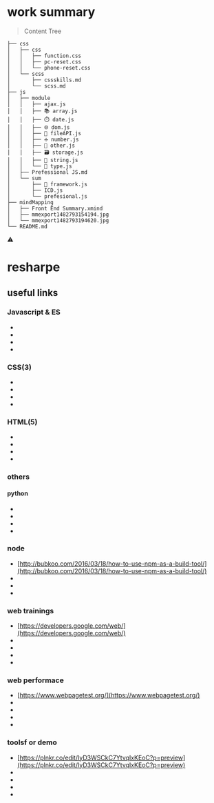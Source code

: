 # work summary

> Content Tree

```
├── css
│   ├── css
│   │   ├── function.css
│   │   ├── pc-reset.css
│   │   └── phone-reset.css
│   └── scss
│       ├── cssskills.md
│       └── scss.md
├── js
│   ├── module
│   │   ├── ajax.js
│   │   ├── 📚 array.js
│   │   ├── ⏱️ date.js
│   │   ├── 🌐 dom.js
│   │   ├── 📜 fileAPI.js
│   │   ├── ➗ number.js
│   │   ├── 🔌 other.js
│   │   ├── 🗃️ storage.js
│   │   ├── 📜 string.js
│   │   └── 📃 type.js
│   ├── Prefessional JS.md
│   └── sum
│       ├── 🔧 framework.js
│       ├── ICD.js
│       └── prefesional.js
├── mindMapping
│   ├── Front End Summary.xmind
│   ├── mmexport1482793154194.jpg
│   └── mmexport1482793194620.jpg
└── README.md

```

⚠️ 
# resharpe

## useful links

### Javascript & ES

- []()
- []()
- []()
- []()

### CSS(3)

- []()
- []()
- []()
- []()

### HTML(5)

- []()
- []()
- []()
- []()

### others 

#### python

- []()
- []()
- []()
- []()

### node

- [http://bubkoo.com/2016/03/18/how-to-use-npm-as-a-build-tool/](http://bubkoo.com/2016/03/18/how-to-use-npm-as-a-build-tool/)
- []()
- []()
- []()

### web trainings

- [https://developers.google.com/web/](https://developers.google.com/web/)
- []()
- []()
- []()
- []()

### web performace

- [https://www.webpagetest.org/](https://www.webpagetest.org/)
- []()
- []()
- []()
- []()

### toolsf or demo

- [https://plnkr.co/edit/IyD3WSCkC7YtvqIxKEoC?p=preview](https://plnkr.co/edit/IyD3WSCkC7YtvqIxKEoC?p=preview)
- []()
- []()
- []()
- []()

